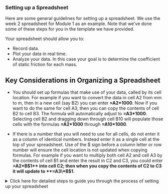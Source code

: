 ### Setting up a Spreadsheet

Here are some general guidelines for setting up a spreadsheet. We use the week 2 spreadsheet for Module 1 as an example. Note that we've done some of these steps for you in the template we have provided.

Your spreadsheet should allow you to:
+ Record data.
+ Plot your data in real time.
+ Analyze your data. In this case your goal is to determine the coefficient of static friction for each mass.


## Key Considerations in Organizing a Spreadsheet

+ You should set up formulas that make use of your data, called by its cell location. For example if you want to convert the data in cell A2 from mm to m, then in a new cell (say B2) you can enter **=A2\*1000**. Now if you want to do the same for cell A3, then you can copy the contents of cell B2 to cell B3. The formula will automatically adjust to **=A3\*1000**. Selecting cell B2 and dragging down through cell B10 will populate those cells with the formulas **=A2\*1000** through **=A10\*1000**.

+ If there is a number that you will need to use for all cells, do not enter it as a column of identical numbers. Instead enter it as a single cell at the top of your spreadsheet. Use of the $ sign before a column letter or row number will ensure the cell location is not updated when copying formulas. For example if you want to multiply both cell A2 and cell A3 by the contents of cell B1 and enter the result in C2 and C3, you could enter **=A2\*B$1** into cell C2; then when you copy the contents of C2 to C3 it will update to **=A3\*B$1**.





<details>
<summary markdown='span'>Click here for detailed steps to guide you through the process of setting up your spreadsheet
</summary>

These steps will guide you through this process:


1. Begin by creating a new sheet in your worksheet for this module using the add sheet button in the bottom left (this part has been done for you)
2. Set up a table to determine the critical angle for the first mass (this part has also been done for you).

    + Give the table a title.

    + Title the column you will be using for data collection ($$\theta_c$$)

    + Use the borders feature to outline the table.

        <img src="images/borders.JPG" alt="The border button will allow you to outline your table" width="125"/>


3. Set up a graph to plot your data in real time. For this experiment you will want to plot a histogram of your measurements of the critical angle $$\theta_c$$. Today we are setting up an informal plot to look at our data in real time. This is different from a more formal figure that you would use to share/communicate your results --- creating formal figures is a more careful process, we will do that next week after we've collected and reflected on our data. Here we summarize how to create a histogram in Sheets. You can find more extensive information at: [*Click here to open in a new tab*](https://support.google.com/docs/answer/9146867?hl=en){:target="_blank"}

    + You can add a chart by selecting "insert" and then "chart" from the drop down menus.

    + A new “Chart Editor” menu will appear on the RHS of the screen. Use the drop down menu under chart type to select “histogram," as shown below.

        <img src="images/Histogram.JPG" alt="The histogram chart is in the Other category; hover over a chart image to see its name." width="125"/>

    + On the next line of the “Chart Editor” set data range to be the cells in which you plan to insert your data (you may have to go back and edit this later if you collect more data than expected).

    + Press the x in the top right to exit the chart editor.

    + Click on your chart and move it to a convenient spot in your worksheet. You will want to customize the chart further once you begin collecting data.

4. Now enter formulas to calculate the average value for the critical angle, $$\theta_c$$, and standard error. Please enter these formulas in the region already prepared for you to report your final results (lower left of the prepared table). You can look back to the week 1 template for guidance on formulas to enter.

6. Now add the formulas to calculate the coefficient of static friction, $$\mu_s$$ and its uncertainty, for your new data set, continuing to make use of the indicated regions of the prepared template.

7. Now you need to set up your worksheet to collect data for the second mass. You will want to do this in the column to the right of your first column, duplicating the equations for your calculations. You should then create a second histogram to monitor the data from the second mass in real time.

Once you have collected a few data points you will want to go back to the chart editor and select ``customize.'' Next week we will focus on polishing our plot for communicating our results but even for your own records you want to make a few adjustments while collecting data.

+ Use the Chart and axis title dropdown to add a chart title.  Especially with multiple charts, an informative title can make it easy to see which data set is visualized in which plot!

+ Within the same dropdown menu, if you click on chart title you can change the dropdown to “Horizontal axis title”. Go ahead and label your axis.

+ The histogram dropdown will allow you to change the bucket size (by default it will be on auto which you may or may not find satisfactory depending on your data)


A spreadsheet that is set up well will update in real time as you enter new data, as shown with the histograms in the brief demonstration below:

![spreadsheet example](images/plot-as-you-go.gif)
